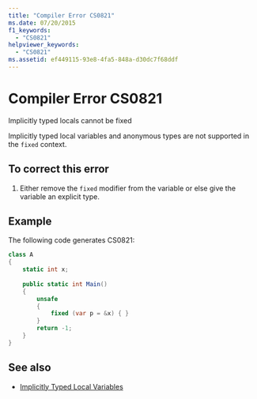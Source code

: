 ```yaml
---
title: "Compiler Error CS0821"
ms.date: 07/20/2015
f1_keywords: 
  - "CS0821"
helpviewer_keywords: 
  - "CS0821"
ms.assetid: ef449115-93e8-4fa5-848a-d30dc7f68ddf
---
```

# Compiler Error CS0821
Implicitly typed locals cannot be fixed  
  
 Implicitly typed local variables and anonymous types are not supported in the `fixed` context.  
  
## To correct this error  
  
1. Either remove the `fixed` modifier from the variable or else give the variable an explicit type.  
  
## Example  
 The following code generates CS0821:  
  
```csharp  
class A  
{  
    static int x;  
  
    public static int Main()  
    {  
        unsafe  
        {  
            fixed (var p = &x) { }  
        }  
        return -1;  
    }  
}  
```  
  
## See also

- [Implicitly Typed Local Variables](../../csharp/programming-guide/classes-and-structs/implicitly-typed-local-variables.md)
